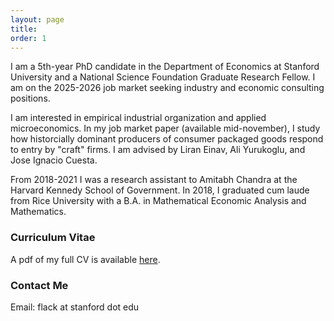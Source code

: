 ```yaml
---
layout: page
title:
order: 1
---
```


I am a 5th-year PhD candidate in the Department of Economics at Stanford University and a National Science Foundation Graduate Research Fellow. I am on the 2025-2026 job market seeking industry and economic consulting positions. 

I am interested in empirical industrial organization and applied microeconomics. In my job market paper (available mid-november), I study how historcially dominant producers of consumer packaged goods respond to entry by "craft" firms. I am advised by Liran Einav, Ali Yurukoglu, and Jose Ignacio Cuesta.

From 2018-2021 I was a research assistant to Amitabh Chandra at the Harvard Kennedy School of Government. In 2018, I graduated cum laude from Rice University with a B.A. in Mathematical Economic Analysis and Mathematics.

### Curriculum Vitae

A pdf of my full CV is available [here](images/flack_cv.pdf).

### Contact Me
Email: flack at stanford dot edu
